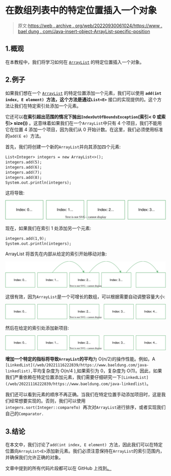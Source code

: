 # 在数组列表中的特定位置插入一个对象

> 原文:[https://web . archive . org/web/20220930061024/https://www . bael dung . com/Java-insert-object-ArrayList-specific-position](https://web.archive.org/web/20220930061024/https://www.baeldung.com/java-insert-object-arraylist-specific-position)

## 1.概观

在本教程中，我们将学习如何在 [`ArrayList`](/web/20221116222839/https://www.baeldung.com/java-arraylist) 的特定位置插入一个对象。

## 2.例子

如果我们想在一个 [`ArrayList`](/web/20221116222839/https://www.baeldung.com/java-arraylist) 的特定位置添加一个元素，我们可以使用 **`add(int index, E element) `方法，这个方法是通过`List<E>`** 接口的实现提供的。这个方法让我们在特定索引处添加一个元素。

它还可以**在索引超出范围的情况下抛出`IndexOutOfBoundsException`(索引< 0 或索引> size())** 。这意味着如果我们在一个`ArrayList`中只有 4 个项目，我们不能用它在位置 4 添加一个项目，因为我们从 0 开始计数。在这里，我们必须使用标准的`add(E e) `方法。

首先，我们将创建一个新的`ArrayList`并向其添加四个元素:

```
List<Integer> integers = new ArrayList<>();
integers.add(5);
integers.add(6);
integers.add(7);
integers.add(8);
System.out.println(integers);
```

这将导致:

[![](img/ce09f4309a4494690616d5e20c0bc6a6.png)](/web/20221116222839/https://www.baeldung.com/wp-content/uploads/2022/11/img_637528671724b.svg)

现在，如果我们在索引 1 处添加另一个元素:

```
integers.add(1,9);
System.out.println(integers);
```

ArrayList 将首先在内部从给定的索引开始移动对象:

[![](img/5ab467fdaec3119459d5e6c86b3ebe90.png)](/web/20221116222839/https://www.baeldung.com/wp-content/uploads/2022/11/img_637528683cc07.svg)

这很有效，因为`ArrayList`是一个可增长的数组，可以根据需要自动调整容量大小:

[![](img/3562eacd86320c53dd77bdd0ffa981c2.png)](/web/20221116222839/https://www.baeldung.com/wp-content/uploads/2022/11/img_63752869916a0.svg)

然后在给定的索引处添加新项目:

[![](img/09561adbdb19df4e74ee37d3eec7febf.png)](/web/20221116222839/https://www.baeldung.com/wp-content/uploads/2022/11/img_6375286ad6a38.svg)

**增加一个特定的指标将导致`ArrayList`的平均**为 O(n/2)的操作性能。例如，A `[LinkedList](/web/20221116222839/https://www.baeldung.com/java-linkedlist),`平均复杂度为 O(n/4 ),如果索引为 0，复杂度为 O(1)。因此，如果我们严重依赖在特定位置添加元素，我们需要仔细研究一下`[LinkedList](/web/20221116222839/https://www.baeldung.com/java-linkedlist)`。

我们还可以看到元素的顺序不再正确。当我们在特定位置手动添加项目时，这是我们经常想要实现的。否则，我们可以使用`integers.sort(Integer::compareTo) `再次对`ArrayList`进行排序，或者实现我们自己的`Comparator.`

## 3.结论

在本文中，我们讨论了`add(int index, E element) `方法，因此我们可以在特定位置向`ArrayList<E>`添加新元素。我们必须注意保持在`ArrayList`的索引范围内，并确保我们允许正确的对象。

文章中提到的所有代码片段都可以在 GitHub 上找到[。](https://web.archive.org/web/20221116222839/https://github.com/eugenp/tutorials/tree/master/core-java-modules/core-java-collections-list-4)